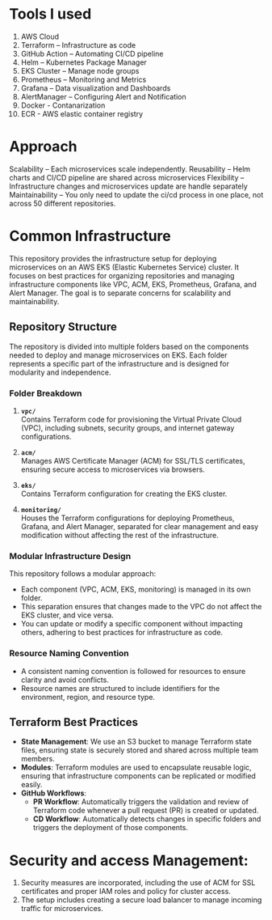 # Tools I used
1)	AWS Cloud
2)	Terraform – Infrastructure as code 
3)	GitHub Action – Automating CI/CD pipeline
4)	Helm – Kubernetes Package Manager
5)	EKS Cluster – Manage node groups
6)	Prometheus – Monitoring and Metrics
7)	Grafana – Data visualization and Dashboards
8)	AlertManager – Configuring Alert and Notification
9)	Docker - Contanarization
10)	ECR  - AWS elastic container registry

# Approach 
Scalability – Each microservices scale independently.
Reusability – Helm charts and CI/CD pipeline are shared across microservices
Flexibility – Infrastructure changes and microservices update are handle separately
Maintainability – You only need to update the ci/cd process in one place, not across 50 different repositories. 

# Common Infrastructure

This repository provides the infrastructure setup for deploying microservices on an AWS EKS (Elastic Kubernetes Service) cluster. It focuses on best practices for organizing repositories and managing infrastructure components like VPC, ACM, EKS, Prometheus, Grafana, and Alert Manager. The goal is to separate concerns for scalability and maintainability.

## Repository Structure

The repository is divided into multiple folders based on the components needed to deploy and manage microservices on EKS. Each folder represents a specific part of the infrastructure and is designed for modularity and independence.

### Folder Breakdown

1. **`vpc/`**  
   Contains Terraform code for provisioning the Virtual Private Cloud (VPC), including subnets, security groups, and internet gateway configurations.

2. **`acm/`**  
   Manages AWS Certificate Manager (ACM) for SSL/TLS certificates, ensuring secure access to microservices via browsers.

3. **`eks/`**  
   Contains Terraform configuration for creating the EKS cluster.

4. **`monitoring/`**  
   Houses the Terraform configurations for deploying Prometheus, Grafana, and Alert Manager, separated for clear management and easy modification without affecting the rest of the infrastructure.

### **Modular Infrastructure Design**

This repository follows a modular approach:
- Each component (VPC, ACM, EKS, monitoring) is managed in its own folder.
- This separation ensures that changes made to the VPC do not affect the EKS cluster, and vice versa.
- You can update or modify a specific component without impacting others, adhering to best practices for infrastructure as code.

### **Resource Naming Convention**

- A consistent naming convention is followed for resources to ensure clarity and avoid conflicts.
- Resource names are structured to include identifiers for the environment, region, and resource type.

## Terraform Best Practices

- **State Management**: We use an S3 bucket to manage Terraform state files, ensuring state is securely stored and shared across multiple team members.
- **Modules**: Terraform modules are used to encapsulate reusable logic, ensuring that infrastructure components can be replicated or modified easily.
- **GitHub Workflows**:
  - **PR Workflow**: Automatically triggers the validation and review of Terraform code whenever a pull request (PR) is created or updated.
  - **CD Workflow**: Automatically detects changes in specific folders and triggers the deployment of those components.

# Security and access Management:
1)	Security measures are incorporated, including the use of ACM for SSL certificates and proper IAM roles and policy for cluster access.
2)	The setup includes creating a secure load balancer to manage incoming traffic for microservices.

